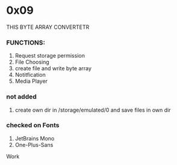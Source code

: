 # 0x09
THIS BYTE ARRAY CONVERTETR


### FUNCTIONS:
1. Request storage permission
2. File Choosing
3. create file and write byte array
4. Notitfication
5. Media Player

### not added 
1. create own dir in /storage/emulated/0 and save files in own dir

### checked on Fonts
1.   JetBrains Mono
2.   One-Plus-Sans

Work
